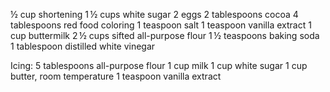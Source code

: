 ½ cup shortening
1 ½ cups white sugar
2 eggs
2 tablespoons cocoa
4 tablespoons red food coloring
1 teaspoon salt
1 teaspoon vanilla extract
1 cup buttermilk
2 ½ cups sifted all-purpose flour
1 ½ teaspoons baking soda
1 tablespoon distilled white vinegar


Icing:
5 tablespoons all-purpose flour
1 cup milk
1 cup white sugar
1 cup butter, room temperature
1 teaspoon vanilla extract